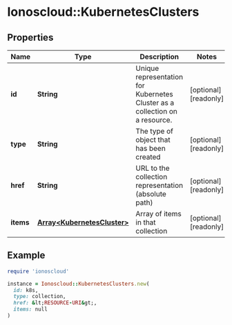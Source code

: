 # Ionoscloud::KubernetesClusters

## Properties

| Name | Type | Description | Notes |
| ---- | ---- | ----------- | ----- |
| **id** | **String** | Unique representation for Kubernetes Cluster as a collection on a resource. | [optional][readonly] |
| **type** | **String** | The type of object that has been created | [optional][readonly] |
| **href** | **String** | URL to the collection representation (absolute path) | [optional][readonly] |
| **items** | [**Array&lt;KubernetesCluster&gt;**](KubernetesCluster.md) | Array of items in that collection | [optional][readonly] |

## Example

```ruby
require 'ionoscloud'

instance = Ionoscloud::KubernetesClusters.new(
  id: k8s,
  type: collection,
  href: &lt;RESOURCE-URI&gt;,
  items: null
)
```

